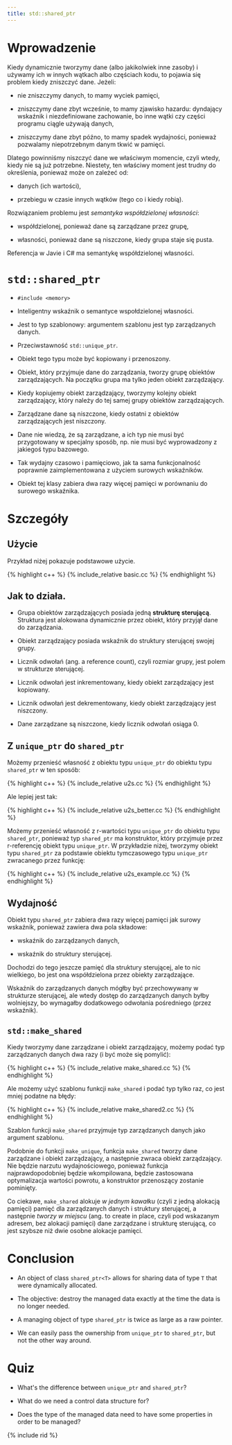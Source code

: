 ```yaml
---
title: std::shared_ptr
---
```


# Wprowadzenie

Kiedy dynamicznie tworzymy dane (albo jakikolwiek inne zasoby) i
używamy ich w innych wątkach albo częściach kodu, to pojawia się
problem kiedy zniszczyć dane.  Jeżeli:

* nie zniszczymy danych, to mamy wyciek pamięci,

* zniszczymy dane zbyt wcześnie, to mamy zjawisko hazardu: dyndający
  wskaźnik i niezdefiniowane zachowanie, bo inne wątki czy części
  programu ciągle używają danych,

* zniszczymy dane zbyt późno, to mamy spadek wydajności, ponieważ
  pozwalamy niepotrzebnym danym tkwić w pamięci.

Dlatego powinniśmy niszczyć dane we właściwym momencie, czyli wtedy,
kiedy nie są już potrzebne.  Niestety, ten właściwy moment jest trudny
do określenia, ponieważ może on zależeć od:

* danych (ich wartości),

* przebiegu w czasie innych wątków (tego co i kiedy robią).

Rozwiązaniem problemu jest *semantyka współdzielonej własności*:

* współdzielonej, ponieważ dane są zarządzane przez grupę,

* własności, ponieważ dane są niszczone, kiedy grupa staje się pusta.

Referencja w Javie i C# ma semantykę współdzielonej własności.

# `std::shared_ptr`

* `#include <memory>`

* Inteligentny wskaźnik o semantyce wspołdzielonej własności.

* Jest to typ szablonowy: argumentem szablonu jest typ zarządzanych
  danych.

* Przeciwstawność `std::unique_ptr`.

* Obiekt tego typu może być kopiowany i przenoszony.

* Obiekt, który przyjmuje dane do zarządzania, tworzy grupę obiektów
  zarządzających.  Na początku grupa ma tylko jeden obiekt
  zarządzający.

* Kiedy kopiujemy obiekt zarządzający, tworzymy kolejny obiekt
  zarządzający, który należy do tej samej grupy obiektów
  zarządzających.

* Zarządzane dane są niszczone, kiedy ostatni z obiektów
  zarządzających jest niszczony.

* Dane nie wiedzą, że są zarządzane, a ich typ nie musi być
  przygotowany w specjalny sposób, np. nie musi być wyprowadzony z
  jakiegoś typu bazowego.

* Tak wydajny czasowo i pamięciowo, jak ta sama funkcjonalność
  poprawnie zaimplementowana z użyciem surowych wskaźników.

* Obiekt tej klasy zabiera dwa razy więcej pamięci w porównaniu do
  surowego wskaźnika.

# Szczegóły

## Użycie

Przykład niżej pokazuje podstawowe użycie.

{% highlight c++ %}
{% include_relative basic.cc %}
{% endhighlight %}

## Jak to działa.

* Grupa obiektów zarządzających posiada jedną **strukturę
  sterującą**.  Struktura jest alokowana dynamicznie przez obiekt,
  który przyjął dane do zarządzania.

* Obiekt zarządzający posiada wskaźnik do struktury sterującej swojej
  grupy.

* Licznik odwołań (ang. a reference count), czyli rozmiar grupy, jest
  polem w strukturze sterującej.

* Licznik odwołań jest inkrementowany, kiedy obiekt zarządzający jest
  kopiowany.

* Licznik odwołań jest dekrementowany, kiedy obiekt zarządzający jest
  niszczony.

* Dane zarządzane są niszczone, kiedy licznik odwołań osiąga 0.

## Z `unique_ptr` do `shared_ptr`

Możemy przenieść własność z obiektu typu `unique_ptr` do obiektu typu
`shared_ptr` w ten sposób:

{% highlight c++ %}
{% include_relative u2s.cc %}
{% endhighlight %}

Ale lepiej jest tak:

{% highlight c++ %}
{% include_relative u2s_better.cc %}
{% endhighlight %}

Możemy przenieść własność z r-wartości typu `unique_ptr` do obiektu
typu `shared_ptr`, ponieważ typ `shared_ptr` ma konstruktor, który
przyjmuje przez r-referencję obiekt typu `unique_ptr`.  W przykładzie
niżej, tworzymy obiekt typu `shared_ptr` za podstawie obiektu
tymczasowego typu `unique_ptr` zwracanego przez funkcję:

{% highlight c++ %}
{% include_relative u2s_example.cc %}
{% endhighlight %}

## Wydajność

Obiekt typu `shared_ptr` zabiera dwa razy więcej pamięci jak surowy
wskaźnik, ponieważ zawiera dwa pola składowe:

* wskaźnik do zarządzanych danych,

* wskaźnik do struktury sterującej.

Dochodzi do tego jeszcze pamięć dla struktury sterującej, ale to nic
wielkiego, bo jest ona współdzielona przez obiekty zarządzające.

Wskaźnik do zarządzanych danych mógłby być przechowywany w strukturze
sterującej, ale wtedy dostęp do zarządzanych danych byłby wolniejszy,
bo wymagałby dodatkowego odwołania pośredniego (przez wskaźnik).

## `std::make_shared`

Kiedy tworzymy dane zarządzane i obiekt zarządzający, możemy podać typ
zarządzanych danych dwa razy (i być może się pomylić):

{% highlight c++ %}
{% include_relative make_shared.cc %}
{% endhighlight %}

Ale możemy użyć szablonu funkcji `make_shared` i podać typ tylko raz,
co jest mniej podatne na błędy:

{% highlight c++ %}
{% include_relative make_shared2.cc %}
{% endhighlight %}

Szablon funkcji `make_shared` przyjmuje typ zarządzanych danych jako
argument szablonu.

Podobnie do funkcji `make_unique`, funkcja `make_shared` tworzy dane
zarządzane i obiekt zarządzający, a następnie zwraca obiekt
zarządzający.  Nie będzie narzutu wydajnościowego, ponieważ funkcja
najprawdopodobniej będzie wkompilowana, będzie zastosowana
optymalizacja wartości powrotu, a konstruktor przenoszący zostanie
pominięty.

Co ciekawe, `make_shared` alokuje *w jednym kawałku* (czyli z jedną
alokacją pamięci) pamięć dla zarządzanych danych i struktury
sterującej, a następnie *tworzy w miejscu* (ang. to create in place,
czyli pod wskazanym adresem, bez alokacji pamięci) dane zarządzane i
strukturę sterującą, co jest szybsze niż dwie osobne alokacje pamięci.

# Conclusion

* An object of class `shared_ptr<T>` allows for sharing data of type
  `T` that were dynamically allocated.

* The objective: destroy the managed data exactly at the time the data
  is no longer needed.

* A managing object of type `shared_ptr` is twice as large as a raw
  pointer.

* We can easily pass the ownership from `unique_ptr` to `shared_ptr`,
  but not the other way around.

# Quiz

* What's the difference between `unique_ptr` and `shared_ptr`?

* What do we need a control data structure for?

* Does the type of the managed data need to have some properties in
  order to be managed?

{% include rid %}

<!-- LocalWords: inlined multithreaded -->
<!-- LocalWords: performant rvalue suboptimal -->

